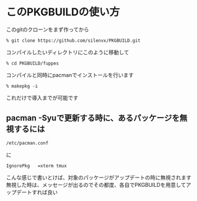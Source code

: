 このPKGBUILDの使い方
====
このgitのクローンをまず作ってから
```
% git clone https://github.com/silenvx/PKGBUILD.git
```

コンパイルしたいディレクトリにこのように移動して
```
% cd PKGBUILD/fuppes
```

コンパイルと同時にpacmanでインストールを行います
```
% makepkg -i
```
これだけで導入までが可能です

pacman -Syuで更新する時に、あるパッケージを無視するには
----
```
/etc/pacman.conf
```
に
```
IgnorePkg   =xterm tmux
```
こんな感じで書いとけば、対象のパッケージがアップデートの時に無視されます
無視した時は、メッセージが出るのでその都度、各自でPKGBUILDを用意してアップデートすれば良い
